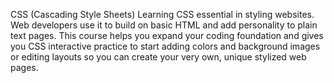 CSS (Cascading Style Sheets)
Learning CSS essential in styling websites. Web developers use it to build on basic HTML and add personality to plain text pages.
This course helps you expand your coding foundation and gives you CSS interactive practice to start adding colors and background images or editing layouts 
so you can create your very own, unique stylized web pages.
